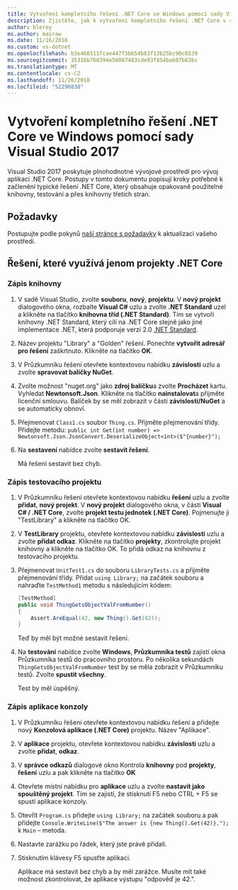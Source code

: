 ```yaml
---
title: Vytvoření kompletního řešení .NET Core ve Windows pomocí sady Visual Studio 2017
description: Zjistěte, jak k vytvoření kompletního řešení .NET Core v sadě Visual Studio 2017 na Windows.
author: bleroy
ms.author: mairaw
ms.date: 11/16/2016
ms.custom: vs-dotnet
ms.openlocfilehash: b3e466511fcae447f5bb54b83f13b25bc90c6539
ms.sourcegitcommit: 35316b768394e56087483cde93f854ba607b63bc
ms.translationtype: MT
ms.contentlocale: cs-CZ
ms.lasthandoff: 11/26/2018
ms.locfileid: "52296838"
---
```

# <a name="building-a-complete-net-core-solution-on-windows-using-visual-studio-2017"></a>Vytvoření kompletního řešení .NET Core ve Windows pomocí sady Visual Studio 2017

Visual Studio 2017 poskytuje plnohodnotné vývojové prostředí pro vývoj aplikací .NET Core. Postupy v tomto dokumentu popisují kroky potřebné k začlenění typické řešení .NET Core, který obsahuje opakovaně použitelné knihovny, testování a přes knihovny třetích stran. 

## <a name="prerequisites"></a>Požadavky

Postupujte podle pokynů [naší stránce s požadavky](../windows-prerequisites.md) k aktualizaci vašeho prostředí.

## <a name="a-solution-using-only-net-core-projects"></a>Řešení, které využívá jenom projekty .NET Core

### <a name="writing-the-library"></a>Zápis knihovny

1. V sadě Visual Studio, zvolte **souboru**, **nový**, **projektu**. V **nový projekt** dialogového okna, rozbalte **Visual C#** uzlu a zvolte **.NET Standard** uzel a klikněte na tlačítko **knihovna tříd (.NET Standard)**. Tím se vytvoří knihovny .NET Standard, který cílí na .NET Core stejně jako jiné implementace .NET, která podporuje verzi 2.0 [.NET Standard](../../standard/net-standard.md).

2. Název projektu "Library" a "Golden" řešení. Ponechte **vytvořit adresář pro řešení** zaškrtnuto. Klikněte na tlačítko **OK**.

3. V Průzkumníku řešení otevřete kontextovou nabídku **závislosti** uzlu a zvolte **spravovat balíčky NuGet**.

4. Zvolte možnost "nuget.org" jako **zdroj balíčku**a zvolte **Procházet** kartu. Vyhledat **Newtonsoft.Json**. Klikněte na tlačítko **nainstalovat**a přijměte licenční smlouvu. Balíček by se měl zobrazit v části **závislosti/NuGet** a se automaticky obnoví.

5. Přejmenovat `Class1.cs` soubor `Thing.cs`. Přijměte přejmenování třídy. Přidejte metodu: `public int Get(int number) => Newtonsoft.Json.JsonConvert.DeserializeObject<int>($"{number}");`

7. Na **sestavení** nabídce zvolte **sestavit řešení**.

   Má řešení sestavit bez chyb.

### <a name="writing-the-test-project"></a>Zápis testovacího projektu

1. V Průzkumníku řešení otevřete kontextovou nabídku **řešení** uzlu a zvolte **přidat**, **nový projekt**. V **nový projekt** dialogového okna, v části **Visual C# / .NET Core**, zvolte **projekt testu jednotek (.NET Core)**. Pojmenujte ji "TestLibrary" a klikněte na tlačítko OK. 

2. V **TestLibrary** projektu, otevřete kontextovou nabídku **závislosti** uzlu a zvolte **přidat odkaz**. Klikněte na tlačítko **projekty**, zkontrolujte projekt knihovny a klikněte na tlačítko OK. To přidá odkaz na knihovnu z testovacího projektu.

3. Přejmenovat `UnitTest1.cs` do souboru `LibraryTests.cs` a přijměte přejmenování třídy. Přidat `using Library;` na začátek souboru a nahraďte `TestMethod1` metodu s následujícím kódem:
    ```csharp
    [TestMethod]
    public void ThingGetsObjectValFromNumber()
    {
        Assert.AreEqual(42, new Thing().Get(42));
    }
    ```

   Teď by měl být možné sestavit řešení. 
   
4. Na **testování** nabídce zvolte **Windows**, **Průzkumníka testů** zajistí okna Průzkumníka testů do pracovního prostoru. Po několika sekundách `ThingGetsObjectValFromNumber` test by se měla zobrazit v Průzkumníku testů. Zvolte **spustit všechny**.
   
   Test by měl úspěšný.

### <a name="writing-the-console-app"></a>Zápis aplikace konzoly

1. V Průzkumníku řešení otevřete kontextovou nabídku řešení a přidejte nový **Konzolová aplikace (.NET Core)** projektu. Název "Aplikace".

2. V **aplikace** projektu, otevřete kontextovou nabídku **závislosti** uzlu a zvolte **přidat**, **odkaz**. 

3. V **správce odkazů** dialogové okno Kontrola **knihovny** pod **projekty**, **řešení** uzlu a pak klikněte na tlačítko **OK**

6. Otevřete místní nabídku pro **aplikace** uzlu a zvolte **nastavit jako spouštěný projekt**. Tím se zajistí, že stisknutí F5 nebo CTRL + F5 se spustí aplikace konzoly.

7. Otevřít `Program.cs` přidejte `using Library;` na začátek souboru a pak přidejte `Console.WriteLine($"The answer is {new Thing().Get(42)}.");` k `Main` – metoda.

8. Nastavte zarážku po řádek, který jste právě přidali.

9. Stisknutím klávesy F5 spusťte aplikaci.

   Aplikace má sestavit bez chyb a by měl zarážce. Musíte mít také možnost zkontrolovat, že aplikace výstupu "odpověď je 42.".
